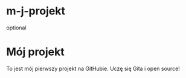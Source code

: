 # m-j-projekt
optional
# Mój projekt

To jest mój pierwszy projekt na GitHubie. Uczę się Gita i open source!
